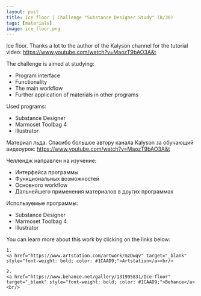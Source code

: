 ```yaml
---
layout: post 
title: Ice floor | Challenge "Substance Designer Study" (8/30)
tags: [materials]
image: ice_floor.png
---
```


<!--more-->

Ice floor. Thanks a lot to the author of the Kalyson channel for the tutorial video: 
<a href="https://www.youtube.com/watch?v=MaozT9bAO3A&t" target="_blank" style="font-weight: bold; color: #1CAAD9;">https://www.youtube.com/watch?v=MaozT9bAO3A&t</a><br/>

The challenge is aimed at studying:
- Program interface
- Functionality
- The main workflow
- Further application of materials in other programs

Used programs:
- Substance Designer
- Marmoset Toolbag 4
- Illustrator

Материал льда. Спасибо большое автору канала Kalyson за обучающий видеоурок: 
<a href="https://www.youtube.com/watch?v=MaozT9bAO3A&t" target="_blank" style="font-weight: bold; color: #1CAAD9;">https://www.youtube.com/watch?v=MaozT9bAO3A&t</a><br/>

Челлендж направлен на изучение:
- Интерфейса программы
- Функциональных возможностей
- Основного workflow
- Дальнейшего применения материалов в других программах

Используемые программы:
- Substance Designer
- Marmoset Toolbag 4
- Illustrator

You can learn more about this work by clicking on the links below: <br/>

<div>
<!--
	1.
    <a href="https://www.artstation.com/artwork/1nB3wq" target="_blank" style="font-weight: bold; color: #1CAAD9;">Artstation</a><br/>
-->
	
	1.
	<a href="https://www.artstation.com/artwork/mzDwqv" target="_blank" style="font-weight: bold; color: #1CAAD9;">Artstation</a><br/>	

	2.
	<a href="https://www.behance.net/gallery/131995831/Ice-floor" target="_blank" style="font-weight: bold; color: #1CAAD9;">Behance</a><br/>
<!--
	4.
	<a href="https://sketchfab.com/3d-models/sci-fi-knife-5e861cecc971491d8920a2b1fa09f896" target="_blank" style="font-weight: bold; color: #1CAAD9;">Sketchfab</a><br/>	
	5.
	<a href="https://assetstore.unity.com/packages/3d/props/weapons/sci-fi-knife-pbr-142685" target="_blank" style="font-weight: bold; color: #1CAAD9;">Unity asset store</a>
-->	
</div>
